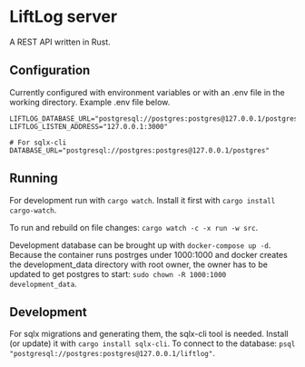 # LiftLog server

A REST API written in Rust.

## Configuration

Currently configured with environment variables or with an .env file in the working directory. Example .env file below.

```
LIFTLOG_DATABASE_URL="postgresql://postgres:postgres@127.0.0.1/postgres"
LIFTLOG_LISTEN_ADDRESS="127.0.0.1:3000"

# For sqlx-cli
DATABASE_URL="postgresql://postgres:postgres@127.0.0.1/postgres"
```

## Running

For development run with `cargo watch`. Install it first with `cargo install cargo-watch`.

To run and rebuild on file changes: `cargo watch -c -x run -w src`.

Development database can be brought up with `docker-compose up -d`. Because the container runs postrges under 1000:1000 and docker creates the development_data directory with root owner, the owner has to be updated to get postgres to start: `sudo chown -R 1000:1000 development_data`.

## Development

For sqlx migrations and generating them, the sqlx-cli tool is needed. Install (or update) it with `cargo install sqlx-cli`. To connect to the database: `psql "postgresql://postgres:postgres@127.0.0.1/liftlog"`.